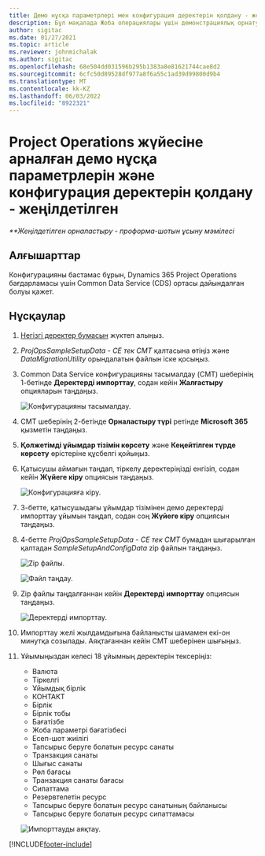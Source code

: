 ```yaml
---
title: Демо нұсқа параметрлері мен конфигурация деректерін қолдану - жеңілдетілген
description: Бұл мақалада Жоба операциялары үшін демонстрациялық орнату және конфигурация деректерін қолдану жолы туралы ақпарат берілген.
author: sigitac
ms.date: 01/27/2021
ms.topic: article
ms.reviewer: johnmichalak
ms.author: sigitac
ms.openlocfilehash: 68e504dd031596b295b1383a8e81621744cae8d2
ms.sourcegitcommit: 6cfc50d89528df977a8f6a55c1ad39d99800d9b4
ms.translationtype: MT
ms.contentlocale: kk-KZ
ms.lasthandoff: 06/03/2022
ms.locfileid: "8922321"
---
```

# <a name="apply-demo-setup-and-configuration-data-for-project-operations---lite"></a>Project Operations жүйесіне арналған демо нұсқа параметрлерін және конфигурация деректерін қолдану - жеңілдетілген 

_**Жеңілдетілген орналастыру - проформа-шотын ұсыну мәмілесі_



## <a name="prerequisites"></a>Алғышарттар

Конфигурацияны бастамас бұрын, Dynamics 365 Project Operations бағдарламасы үшін Common Data Service (CDS) ортасы дайындалған болуы қажет.


## <a name="instructions"></a>Нұсқаулар

1. [Негізгі деректер бумасын](https://download.microsoft.com/download/3/4/1/341bf279-a64f-4baa-af31-ce624859b518/ProjOpsSampleSetupData-%20CE%20only.zip) жүктеп алыңыз. 
2. *ProjOpsSampleSetupData - CE тек CMT* қалтасына өтіңіз және *DataMigrationUtility* орындалатын файлын іске қосыңыз.
3. Common Data Service конфигурацияны тасымалдау (CMT) шеберінің 1-бетінде **Деректерді импорттау**, содан кейін **Жалғастыру** опцияларын таңдаңыз.

    ![Конфигурацияны тасымалдау.](./media/1ConfigurationMigration.png)

4. CMT шеберінің 2-бетінде **Орналастыру түрі** ретінде **Microsoft 365** қызметін таңдаңыз.
5. **Қолжетімді ұйымдар тізімін көрсету** және **Кеңейтілген түрде көрсету** өрістеріне құсбелгі қойыңыз.
6. Қатысушы аймағын таңдап, тіркелу деректеріңізді енгізіп, содан кейін **Жүйеге кіру** опциясын таңдаңыз.

   ![Конфигурацияға кіру.](./media/2ConfigurationSignin.png)

7. 3-бетте, қатысушыдағы ұйымдар тізімінен демо деректерді импорттау ұйымын таңдап, содан соң **Жүйеге кіру** опциясын таңдаңыз.
8. 4-бетте *ProjOpsSampleSetupData - CE тек CMT* бумадан шығарылған қалтадан *SampleSetupAndConfigData* zip файлын таңдаңыз.

   ![Zip файлы.](./media/3ZipFile.png)

   ![Файл таңдау.](./media/4SelectAFile.png)

9. Zip файлы таңдалғаннан кейін **Деректерді импорттау** опциясын таңдаңыз.

   ![Деректерді импорттау.](./media/5ImportData.png)

10. Импорттау желі жылдамдығына байланысты шамамен екі-он минутқа созылады. Аяқтағаннан кейін CMT шеберінен шығыңыз. 
11. Ұйымыңыздан келесі 18 ұйымның деректерін тексеріңіз:

    -   Валюта
    -   Тіркелгі
    -   Ұйымдық бірлік
    -   КОНТАКТ 
    -   Бірлік
    -   Бірлік тобы
    -   Бағатізбе
    -   Жоба параметрі бағатізбесі 
    -   Есеп-шот жиілігі
    -   Тапсырыс беруге болатын ресурс санаты
    -   Транзакция санаты
    -   Шығыс санаты
    -   Рөл бағасы
    -   Транзакция санаты бағасы
    -   Сипаттама
    -   Резервтелетін ресурс
    -   Тапсырыс беруге болатын ресурс санатының байланысы
    -   Тапсырыс беруге болатын ресурс сипаттамасы

    ![Импорттауды аяқтау.](./media/6CompleteImport.png)


[!INCLUDE[footer-include](../includes/footer-banner.md)]
